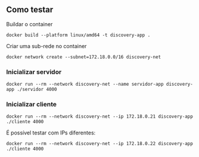 ## Como testar

Buildar o container

```
docker build --platform linux/amd64 -t discovery-app .
```

Criar uma sub-rede no container

```
docker network create --subnet=172.18.0.0/16 discovery-net
```


### Inicializar servidor

```
docker run --rm --network discovery-net --name servidor-app discovery-app ./servidor 4000
```

### Inicializar cliente

```
docker run --rm --network discovery-net --ip 172.18.0.21 discovery-app ./cliente 4000
```

É possível testar com IPs diferentes:

```
docker run --rm --network discovery-net --ip 172.18.0.22 discovery-app ./cliente 4000
```
